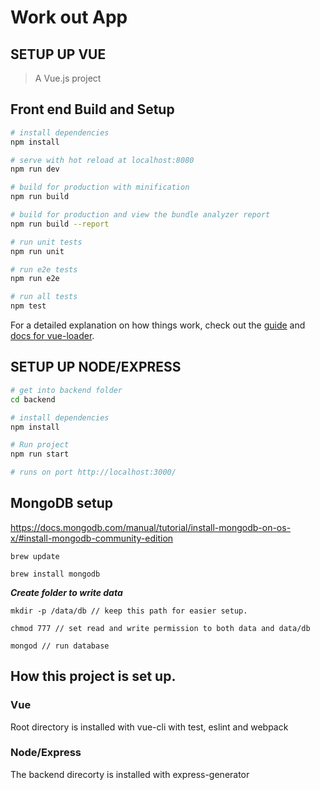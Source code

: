 # Work out App

## SETUP UP VUE

> A Vue.js project

## Front end Build and Setup

``` bash
# install dependencies
npm install

# serve with hot reload at localhost:8080
npm run dev

# build for production with minification
npm run build

# build for production and view the bundle analyzer report
npm run build --report

# run unit tests
npm run unit

# run e2e tests
npm run e2e

# run all tests
npm test
```

For a detailed explanation on how things work, check out the [guide](http://vuejs-templates.github.io/webpack/) and [docs for vue-loader](http://vuejs.github.io/vue-loader).



## SETUP UP NODE/EXPRESS

``` bash
# get into backend folder
cd backend

# install dependencies
npm install

# Run project
npm run start

# runs on port http://localhost:3000/
```


## MongoDB setup

https://docs.mongodb.com/manual/tutorial/install-mongodb-on-os-x/#install-mongodb-community-edition

``brew update``

``brew install mongodb``

***Create folder to write data***

``mkdir -p /data/db // keep this path for easier setup. ``

``chmod 777 // set read and write permission to both data and data/db``

``mongod // run database``


## How this project is set up.

### Vue

Root directory is installed with vue-cli with test, eslint and webpack

### Node/Express

The backend direcorty is installed with express-generator

